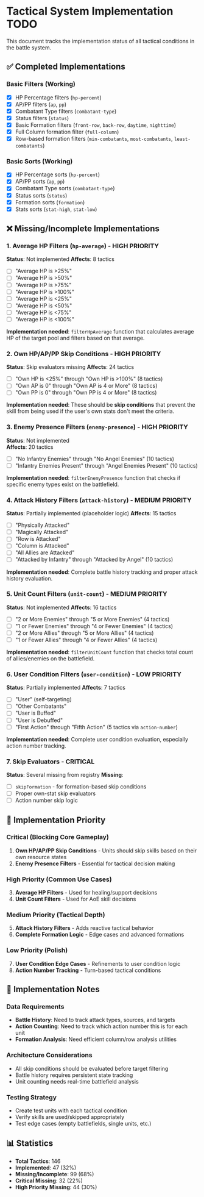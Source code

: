 # Tactical System Implementation TODO

This document tracks the implementation status of all tactical conditions in the battle system.

## ✅ Completed Implementations

### Basic Filters (Working)
- [x] HP Percentage filters (`hp-percent`)
- [x] AP/PP filters (`ap`, `pp`) 
- [x] Combatant Type filters (`combatant-type`)
- [x] Status filters (`status`)
- [x] Basic Formation filters (`front-row`, `back-row`, `daytime`, `nighttime`)
- [x] Full Column formation filter (`full-column`)
- [x] Row-based formation filters (`min-combatants`, `most-combatants`, `least-combatants`)

### Basic Sorts (Working)
- [x] HP Percentage sorts (`hp-percent`)
- [x] AP/PP sorts (`ap`, `pp`)
- [x] Combatant Type sorts (`combatant-type`)
- [x] Status sorts (`status`)
- [x] Formation sorts (`formation`)
- [x] Stats sorts (`stat-high`, `stat-low`)

## ❌ Missing/Incomplete Implementations

### 1. Average HP Filters (`hp-average`) - **HIGH PRIORITY**
**Status**: Not implemented
**Affects**: 8 tactics
- [ ] "Average HP is >25%"
- [ ] "Average HP is >50%" 
- [ ] "Average HP is >75%"
- [ ] "Average HP is >100%"
- [ ] "Average HP is <25%"
- [ ] "Average HP is <50%"
- [ ] "Average HP is <75%"
- [ ] "Average HP is <100%"

**Implementation needed**: `filterHpAverage` function that calculates average HP of the target pool and filters based on that average.

### 2. Own HP/AP/PP Skip Conditions - **HIGH PRIORITY**  
**Status**: Skip evaluators missing
**Affects**: 24 tactics
- [ ] "Own HP is <25%" through "Own HP is >100%" (8 tactics)
- [ ] "Own AP is 0" through "Own AP is 4 or More" (8 tactics)  
- [ ] "Own PP is 0" through "Own PP is 4 or More" (8 tactics)

**Implementation needed**: These should be **skip conditions** that prevent the skill from being used if the user's own stats don't meet the criteria.

### 3. Enemy Presence Filters (`enemy-presence`) - **HIGH PRIORITY**
**Status**: Not implemented  
**Affects**: 20 tactics
- [ ] "No Infantry Enemies" through "No Angel Enemies" (10 tactics)
- [ ] "Infantry Enemies Present" through "Angel Enemies Present" (10 tactics)

**Implementation needed**: `filterEnemyPresence` function that checks if specific enemy types exist on the battlefield.

### 4. Attack History Filters (`attack-history`) - **MEDIUM PRIORITY**
**Status**: Partially implemented (placeholder logic)
**Affects**: 15 tactics
- [ ] "Physically Attacked"
- [ ] "Magically Attacked" 
- [ ] "Row is Attacked"
- [ ] "Column is Attacked"
- [ ] "All Allies are Attacked"
- [ ] "Attacked by Infantry" through "Attacked by Angel" (10 tactics)

**Implementation needed**: Complete battle history tracking and proper attack history evaluation.

### 5. Unit Count Filters (`unit-count`) - **MEDIUM PRIORITY**
**Status**: Not implemented
**Affects**: 16 tactics  
- [ ] "2 or More Enemies" through "5 or More Enemies" (4 tactics)
- [ ] "1 or Fewer Enemies" through "4 or Fewer Enemies" (4 tactics)
- [ ] "2 or More Allies" through "5 or More Allies" (4 tactics)
- [ ] "1 or Fewer Allies" through "4 or Fewer Allies" (4 tactics)

**Implementation needed**: `filterUnitCount` function that checks total count of allies/enemies on the battlefield.

### 6. User Condition Filters (`user-condition`) - **LOW PRIORITY**
**Status**: Partially implemented
**Affects**: 7 tactics
- [ ] "User" (self-targeting)
- [ ] "Other Combatants" 
- [ ] "User is Buffed"
- [ ] "User is Debuffed"
- [ ] "First Action" through "Fifth Action" (5 tactics via `action-number`)

**Implementation needed**: Complete user condition evaluation, especially action number tracking.

### 7. Skip Evaluators - **CRITICAL**
**Status**: Several missing from registry
**Missing**:
- [ ] `skipFormation` - for formation-based skip conditions
- [ ] Proper own-stat skip evaluators
- [ ] Action number skip logic

## 🔧 Implementation Priority

### Critical (Blocking Core Gameplay)
1. **Own HP/AP/PP Skip Conditions** - Units should skip skills based on their own resource states
2. **Enemy Presence Filters** - Essential for tactical decision making

### High Priority (Common Use Cases)  
3. **Average HP Filters** - Used for healing/support decisions
4. **Unit Count Filters** - Used for AoE skill decisions

### Medium Priority (Tactical Depth)
5. **Attack History Filters** - Adds reactive tactical behavior
6. **Complete Formation Logic** - Edge cases and advanced formations

### Low Priority (Polish)
7. **User Condition Edge Cases** - Refinements to user condition logic
8. **Action Number Tracking** - Turn-based tactical conditions

## 🚧 Implementation Notes

### Data Requirements
- **Battle History**: Need to track attack types, sources, and targets
- **Action Counting**: Need to track which action number this is for each unit
- **Formation Analysis**: Need efficient column/row analysis utilities

### Architecture Considerations  
- All skip conditions should be evaluated before target filtering
- Battle history requires persistent state tracking
- Unit counting needs real-time battlefield analysis

### Testing Strategy
- Create test units with each tactical condition
- Verify skills are used/skipped appropriately
- Test edge cases (empty battlefields, single units, etc.)

## 📊 Statistics
- **Total Tactics**: 146
- **Implemented**: 47 (32%)
- **Missing/Incomplete**: 99 (68%)
- **Critical Missing**: 32 (22%)
- **High Priority Missing**: 44 (30%)